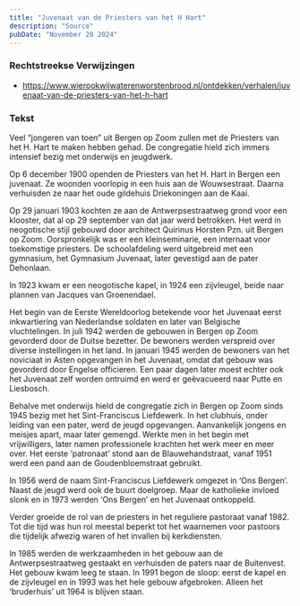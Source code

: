 ```yaml
---
title: "Juvenaat van de Priesters van het H Hart"
description: "Source"
pubDate: "November 20 2024"
---
```


### Rechtstreekse Verwijzingen
- https://www.wierookwijwaterenworstenbrood.nl/ontdekken/verhalen/juvenaat-van-de-priesters-van-het-h-hart

### Tekst
Veel “jongeren van toen” uit Bergen op Zoom zullen met de Priesters van het H. Hart te maken hebben gehad. De congregatie hield zich immers intensief bezig met onderwijs en jeugdwerk.

Op 6 december 1900 openden de Priesters van het H. Hart in Bergen een juvenaat. Ze woonden voorlopig in een huis aan de Wouwsestraat. Daarna verhuisden ze naar het oude gildehuis Driekoningen aan de Kaai. 

Op 29 januari 1903 kochten ze aan de Antwerpsestraatweg grond voor een klooster, dat al op 29 september van dat jaar werd betrokken. Het werd in neogotische stijl gebouwd door architect Quirinus Horsten Pzn. uit Bergen op Zoom. Oorspronkelijk was er een kleinseminarie, een internaat voor toekomstige priesters. De schoolafdeling werd uitgebreid met een gymnasium, het Gymnasium Juvenaat, later gevestigd aan de pater Dehonlaan.

In 1923 kwam er een neogotische kapel, in 1924 een zijvleugel, beide naar plannen van Jacques van Groenendael.

Het begin van de Eerste Wereldoorlog betekende voor het Juvenaat eerst inkwartiering van Nederlandse soldaten en later van Belgische vluchtelingen. In juli 1942 werden de gebouwen in Bergen op Zoom gevorderd door de Duitse bezetter. De bewoners werden verspreid over diverse instellingen in het land. In januari 1945 werden de bewoners van het noviciaat in Asten opgevangen in het Juvenaat, omdat dat gebouw was gevorderd door Engelse officieren. Een paar dagen later moest echter ook het Juvenaat zelf worden ontruimd en werd er geëvacueerd naar Putte en Liesbosch. 

Behalve met onderwijs hield de congregatie zich in Bergen op Zoom sinds 1945 bezig met het Sint-Franciscus Liefdewerk. In het clubhuis, onder leiding van een pater, werd de jeugd opgevangen. Aanvankelijk jongens en meisjes apart, maar later gemengd. Werkte men in het begin met vrijwilligers, later namen professionele krachten het werk meer en meer over. Het eerste ‘patronaat’ stond aan de Blauwehandstraat, vanaf 1951 werd een pand aan de Goudenbloemstraat gebruikt.

In 1956 werd de naam Sint-Franciscus Liefdewerk omgezet in ‘Ons Bergen’. Naast de jeugd werd ook de buurt doelgroep. Maar de katholieke invloed slonk en in 1973 werden ‘Ons Bergen’ en het Juvenaat ontkoppeld.

Verder groeide de rol van de priesters in het reguliere pastoraat vanaf 1982. Tot die tijd was hun rol meestal beperkt tot het waarnemen voor pastoors die tijdelijk afwezig waren of het invallen bij kerkdiensten.

In 1985 werden de werkzaamheden in het gebouw aan de Antwerpsestraatweg gestaakt en verhuisden de paters naar de Buitenvest. Het gebouw kwam leeg te staan. In 1991 begon de sloop: eerst de kapel en de zijvleugel en in 1993 was het hele gebouw afgebroken. Alleen het ‘bruderhuis’ uit 1964 is blijven staan.
